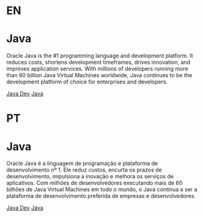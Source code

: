 # EN

# Java

Oracle Java is the #1 programming language and development platform. It reduces costs, shortens development timeframes, drives innovation, and improves application services. With millions of developers running more than 60 billion Java Virtual Machines worldwide, Java continues to be the development platform of choice for enterprises and developers.

[Java Dev](https://dev.java/)
[Java](https://www.oracle.com/java/)

# PT

# Java

Oracle Java é a linguagem de programação e plataforma de desenvolvimento nº 1. Ele reduz custos, encurta os prazos de desenvolvimento, impulsiona a inovação e melhora os serviços de aplicativos. Com milhões de desenvolvedores executando mais de 60 bilhões de Java Virtual Machines em todo o mundo, o Java continua a ser a plataforma de desenvolvimento preferida de empresas e desenvolvedores.

[Java Dev](https://dev.java/)
[Java](https://www.oracle.com/java/)